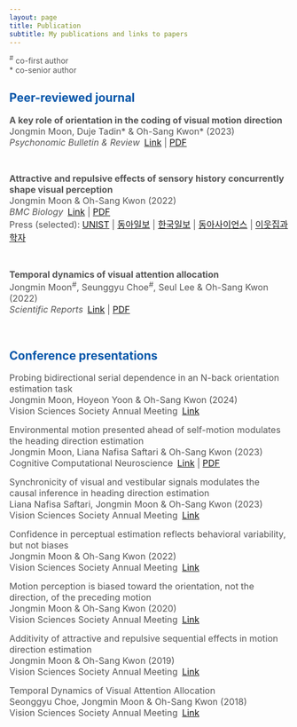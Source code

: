 ```yaml
---
layout: page
title: Publication
subtitle: My publications and links to papers
---
```

<script type="text/javascript" src="https://d1bxh8uas1mnw7.cloudfront.net/assets/embed.js"></script>
<script async src="https://badge.dimensions.ai/badge.js" charset="utf-8"></script>

<span style="font-size: 14px !important; color: #555;">
<sup>#</sup> co-first author
<br>* co-senior author
</span>

<h2><span style="color: #0055A9;">Peer-reviewed journal</span></h2>

<p><span style="font-size: 16px !important; color: #555;">
  <b>A key role of orientation in the coding of visual motion direction</b>
  <br>Jongmin Moon, Duje Tadin* & Oh-Sang Kwon* (2023)
  <br><i>Psychonomic Bulletin & Review</i>&ensp;<a href="https://link.springer.com/article/10.3758/s13423-022-02181-2">Link</a> | <a href="/pdfs/Moon_2023_PBR.pdf">PDF</a>
</span></p>
  
<div style="display: inline-block;">
<div data-badge-type="donut" data-doi="10.3758/s13423-022-02181-2" data-badge-popover='left' data-hide-no-mentions="true" class="altmetric-embed" style="display: inline-block;"></div> &nbsp;
<span class="__dimensions_badge_embed__" data-doi="10.3758/s13423-022-02181-2" data-legend="hover-right" data-style="small_circle" style="display: inline-block;"></span>
</div>

<p><span style="font-size: 16px !important; color: #555;">
  <b>Attractive and repulsive effects of sensory history concurrently shape visual perception</b>
  <br>Jongmin Moon & Oh-Sang Kwon (2022)
  <br><i>BMC Biology</i>&ensp;<a href="https://link.springer.com/article/10.1186/s12915-022-01444-7">Link</a> | <a href="/pdfs/Moon_2022_BMCBiol.pdf">PDF</a>
  <br>Press (selected): <a href="https://news.unist.ac.kr/kor/20221122-2/">UNIST</a> | <a href="https://donga.com/news/Society/article/all/20221121/116596416/1">동아일보</a> | <a href="https://www.hankookilbo.com/News/Read/A2022112114390004329?did=NA">한국일보</a> | <a href="https://www.dongascience.com/news.php?idx=57198">동아사이언스</a> | <a href="http://www.astronomer.rocks/news/articleView.html?idxno=90462">이웃집과학자</a>
</span></p>

<div style="display: inline-block;">
<div data-badge-type="donut" data-doi="110.1186/s12915-022-01444-7" data-badge-popover='left' data-hide-no-mentions="true" class="altmetric-embed" style="display: inline-block;"></div> &nbsp;
<span class="__dimensions_badge_embed__" data-doi="10.1101/2022.02.24.481765" data-legend="hover-bottom" data-style="small_circle" style="display: inline-block;"></span>&nbsp;
<span class="__dimensions_badge_embed__" data-doi="10.1186/s12915-022-01444-7" data-legend="hover-right" data-style="small_circle" style="display: inline-block;"></span>
</div>

<p><span style="font-size: 16px !important; color: #555;">
  <b>Temporal dynamics of visual attention allocation</b>
  <br>Jongmin Moon<sup>#</sup>, Seunggyu Choe<sup>#</sup>, Seul Lee & Oh-Sang Kwon (2022)
  <br><i>Scientific Reports</i>&ensp;<a href="https://www.nature.com/articles/s41598-019-40281-7">Link</a> | <a href="/pdfs/Moon_2019_SciRep.pdf">PDF</a>
</span></p>

<div style="display: inline-block;">
<div data-badge-type="donut" data-doi="10.1038/s41598-019-40281-7" data-badge-popover='left' data-hide-no-mentions="true" class="altmetric-embed" style="display: inline-block;"></div> &nbsp;
<span class="__dimensions_badge_embed__" data-doi="10.1038/s41598-019-40281-7" data-legend="hover-right" data-style="small_circle" style="display: inline-block;"></span>
</div>

<h2><span style="color: #0055A9;">Conference presentations</span></h2>

<p><span style="font-size: 16px !important; color: #555;">
  Probing bidirectional serial dependence in an N-back orientation estimation task
  <br>Jongmin Moon, Hoyeon Yoon & Oh-Sang Kwon (2024)
  <br>Vision Sciences Society Annual Meeting&ensp;<a href="https://doi.org/10.1167/jov.24.10.367">Link</a>
</span></p>

<p><span style="font-size: 16px !important; color: #555;">
  Environmental motion presented ahead of self-motion modulates the heading direction estimation
  <br>Jongmin Moon, Liana Nafisa Saftari & Oh-Sang Kwon (2023)
  <br>Cognitive Computational Neuroscience&ensp;<a href="https://2023.ccneuro.org/view_paper217e.html?PaperNum=1222">Link</a> | <a href="https://2023.ccneuro.org/proceedings/0000386.pdf?s=W&pn=1222">PDF</a>
</span></p>

<p><span style="font-size: 16px !important; color: #555;">
  Synchronicity of visual and vestibular signals modulates the causal inference in heading direction estimation
  <br>Liana Nafisa Saftari, Jongmin Moon & Oh-Sang Kwon (2023)
  <br>Vision Sciences Society Annual Meeting&ensp;<a href="https://doi.org/10.1167/jov.23.9.5227">Link</a>
</span></p>

<p><span style="font-size: 16px !important; color: #555;">
  Confidence in perceptual estimation reflects behavioral variability, but not biases
  <br>Jongmin Moon & Oh-Sang Kwon (2022)
  <br>Vision Sciences Society Annual Meeting&ensp;<a href="https://doi.org/10.1167/jov.22.14.3920">Link</a>
</span></p>

<p><span style="font-size: 16px !important; color: #555;">
  Motion perception is biased toward the orientation, not the direction, of the preceding motion
  <br>Jongmin Moon & Oh-Sang Kwon (2020)
  <br>Vision Sciences Society Annual Meeting&ensp;<a href="https://doi.org/10.1167/jov.20.11.1762">Link</a>
</span></p>

<p><span style="font-size: 16px !important; color: #555;">
  Additivity of attractive and repulsive sequential effects in motion direction estimation
  <br>Jongmin Moon & Oh-Sang Kwon (2019)
  <br>Vision Sciences Society Annual Meeting&ensp;<a href="https://doi.org/10.1167/19.10.295a">Link</a>
</span></p>

<p><span style="font-size: 16px !important; color: #555;">
  Temporal Dynamics of Visual Attention Allocation
  <br>Seonggyu Choe, Jongmin Moon & Oh-Sang Kwon (2018)
  <br>Vision Sciences Society Annual Meeting&ensp;<a href="https://doi.org/10.1167/18.10.1025">Link</a>
</span></p>

